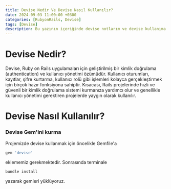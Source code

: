 ```yaml
---
title: Devise Nedir Ve Devise Nasıl Kullanılır?
date: 2024-09-03 11:00:00 +0300
categories: [RubyonRails, Devise]
tags: [Devise]
description: Bu yazının içeriğinde devise notlarım ve devise kullanıma ait bilgiler olacaktır.    
---
```


# Devise Nedir?

Devise, Ruby on Rails uygulamaları için geliştirilmiş bir kimlik doğrulama (authentication) ve kullanıcı yönetimi özümüdür. Kullanıcı oturumları, kayıtlar, şifre kurtarma, kullanıcı rolü gibi işlemleri kolayca gerçekleştirmek için birçok hazır fonksiyona sahiptir. Kısacası, Rails projelerinde hızlı ve güvenli bir kimlik doğrulama sistemi kurmanıza yardımcı olur ve genellikle kullanıcı yönetimi gerektiren projelerde yaygın olarak kullanılır.

# Devise Nasıl Kullanılır?

### Devise Gem'ini kurma

Projemizde devise kullanmak için öncelikle Gemfile'a 

```ruby
gem 'devise'
```
eklememiz gerekmektedir. Sonrasında terminale 

```terminal
bundle install
```
yazarak gemleri yüklüyoruz.

